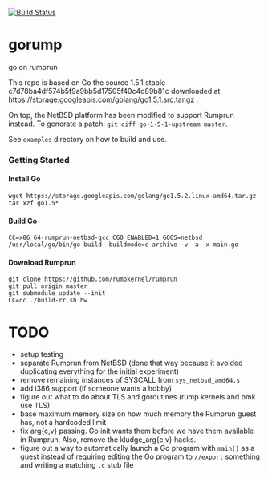 [![Build Status](https://travis-ci.org/deferpanic/gorump.svg)](https://travis-ci.org/deferpanic/gorump)

# gorump
go on rumprun

This repo is based on Go the source 1.5.1 stable c7d78ba4df574b5f9a9bb5d17505f40c4d89b81c
downloaded at https://storage.googleapis.com/golang/go1.5.1.src.tar.gz .

On top, the NetBSD platform has been modified to support Rumprun instead.
To generate a patch: `git diff go-1-5-1-upstream master`.

See `examples` directory on how to build and use.

### Getting Started

#### Install Go
```
wget https://storage.googleapis.com/golang/go1.5.2.linux-amd64.tar.gz
tar xzf go1.5*
```

#### Build Go
```
CC=x86_64-rumprun-netbsd-gcc CGO_ENABLED=1 GOOS=netbsd /usr/local/go/bin/go build -buildmode=c-archive -v -a -x main.go
```

#### Download Rumprun

```
git clone https://github.com/rumpkernel/rumprun
git pull origin master
git submodule update --init
CC=cc ./build-rr.sh hw
```

TODO
====

* setup testing
* separate Rumprun from NetBSD (done that way because it avoided
  duplicating everything for the initial experiment)
* remove remaining instances of SYSCALL from `sys_netbsd_amd64.s`
* add i386 support (if someone wants a hobby)
* figure out what to do about TLS and goroutines (rump kernels and
  bmk use TLS)
* base maximum memory size on how much memory the Rumprun guest has,
  not a hardcoded limit
* fix arg{c,v} passing.  Go init wants them before we have them
  available in Rumprun.  Also, remove the kludge_arg{c,v} hacks.
* figure out a way to automatically launch a Go program with `main()`
  as a guest instead of requiring editing the Go program to `//export`
  something and writing a matching `.c` stub file
